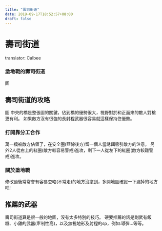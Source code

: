 ```yaml
---
title: "壽司街道"
date: 2019-09-17T18:52:57+08:00
draft: false
---
```


# 壽司街道
translator: Calbee

### 塗地戰的壽司街道
圖

## 壽司街道的攻略
圖
中央的橋是整張圖的關鍵，佔到橋的優勢很大，視野對於和正面來的敵人對槍更有利。
如果敵方沒有很強的長射程武器很容易就這樣保持住優勢。

### 打開靠分工合作
萬一橋被敵方佔領了，在安全圈(藍線後方)留一個人當誘餌吸引敵方的注意，
另外2人從右上的紅圈(敵方較容易警戒)進攻，剩下一人從左下的紅圈(敵方較難警戒)進攻。

### 關於塗地戰
修改過後常常會有容易忽略(不常走)的地方沒塗到，多開地圖確認一下漏掉的地方吧!

## 推薦的武器
壽司街道算是很一般的地圖，沒有太多特別的技巧。
硬要推薦的話是副武有飯糰、小雞的武器(牽制性高)，以及無視地形及射程的sp，例如:導彈...等等。
